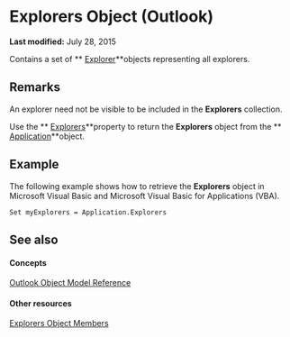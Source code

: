 
# Explorers Object (Outlook)

 **Last modified:** July 28, 2015

Contains a set of  ** [Explorer](026591e5-049f-503a-4166-34e6dbc225fb.md)**objects representing all explorers.

## Remarks

 An explorer need not be visible to be included in the **Explorers** collection.

Use the  ** [Explorers](bbbdbd6e-a238-8108-fbbd-5f7d7821aaa7.md)**property to return the  **Explorers** object from the ** [Application](797003e7-ecd1-eccb-eaaf-32d6ddde8348.md)**object. 


## Example

The following example shows how to retrieve the  **Explorers** object in Microsoft Visual Basic and Microsoft Visual Basic for Applications (VBA).


```
Set myExplorers = Application.Explorers
```


## See also


#### Concepts


 [Outlook Object Model Reference](73221b13-d8d8-99b8-3394-b95dbbfd5ddc.md)
#### Other resources


 [Explorers Object Members](fcea707c-4a07-c375-b862-1cf15b31c07c.md)
